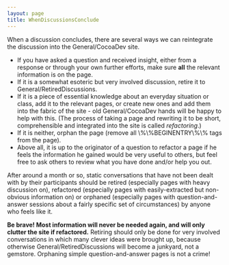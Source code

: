 ```yaml
---
layout: page
title: WhenDiscussionsConclude
---
```


When a discussion concludes, there are several ways we can reintegrate the discussion into the General/CocoaDev site. 
* If you have asked a question and received insight, either from a response or through your own further efforts, make sure **all** the relevant information is on the page.
* If it is a somewhat esoteric but very involved discussion, retire it to General/RetiredDiscussions.
* If it is a piece of essential knowledge about an everyday situation or class, add it to the relevant pages, or create new ones and add them into the fabric of the site - old General/CocoaDev hands will be happy to help with this. (The process of taking a page and rewriting it to be short, comprehensible and integrated into the site is called *refactoring*.)
* If it is neither, orphan the page (remove all \\%\\%BEGINENTRY\\%\\% tags from the page).
* Above all, it is up to the originator of a question to refactor a page if he feels the information he gained would be very useful to others, but feel free to ask others to review what you have done and/or help you out.


After around a month or so, static conversations that have not been dealt with by their participants should be retired (especially pages with heavy discussion on), refactored (especially pages with easily-extracted but non-obvious information on) or orphaned (especially pages with question-and-answer sessions about a fairly specific set of circumstances) by anyone who feels like it.

**Be brave! Most information will never be needed again, and will only clutter the site if refactored.** Retiring should only be done for very involved conversations in which many clever ideas were brought up, because otherwise General/RetiredDiscussions will become a junkyard, not a gemstore. Orphaning simple question-and-answer pages is not a crime!
